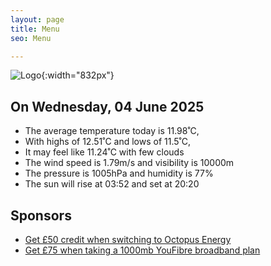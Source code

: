 ```yaml
---
layout: page
title: Menu
seo: Menu

---
```


![Logo](/images/logo.jpg){:width="832px"}

<!-- weather_marker starts -->
## On Wednesday, 04 June 2025

- The average temperature today is 11.98˚C,
- With highs of 12.51˚C and lows of 11.5˚C,
- It may feel like 11.24˚C with few clouds
- The wind speed is 1.79m/s and visibility is 10000m
- The pressure is 1005hPa and humidity is 77%
- The sun will rise at 03:52 and set at 20:20

<!-- weather_marker ends -->

## Sponsors

- [Get £50 credit when switching to Octopus Energy](https://bit.ly/3oD1nnS)
- [Get £75 when taking a 1000mb YouFibre broadband plan](https://aklam.io/91zWhU?)
